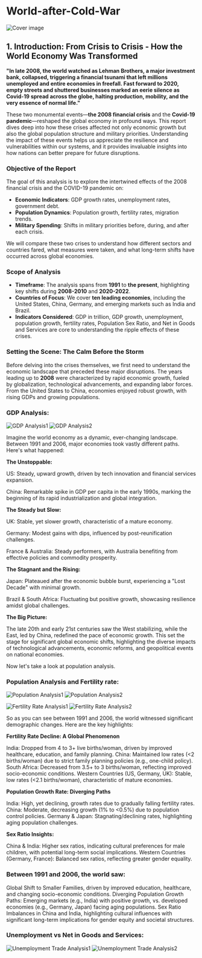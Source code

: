 # World-after-Cold-War

![Cover image](images/cold-war-map.png)

 
 
## 1. Introduction: From Crisis to Crisis - How the World Economy Was Transformed

**"In late 2008, the world watched as Lehman Brothers, a major investment bank, collapsed, triggering a financial tsunami that left millions unemployed and entire economies in freefall. Fast forward to 2020, empty streets and shuttered businesses marked an eerie silence as Covid-19 spread across the globe, halting production, mobility, and the very essence of normal life."**

These two monumental events—**the 2008 financial crisis** and the **Covid-19 pandemic**—reshaped the global economy in profound ways. This report dives deep into how these crises affected not only economic growth but also the global population structure and military priorities. Understanding the impact of these events helps us appreciate the resilience and vulnerabilities within our systems, and it provides invaluable insights into how nations can better prepare for future disruptions.

### Objective of the Report
The goal of this analysis is to explore the intertwined effects of the 2008 financial crisis and the COVID-19 pandemic on:
- **Economic Indicators**: GDP growth rates, unemployment rates, government debt.
- **Population Dynamics**: Population growth, fertility rates, migration trends.
- **Military Spending**: Shifts in military priorities before, during, and after each crisis.

We will compare these two crises to understand how different sectors and countries fared, what measures were taken, and what long-term shifts have occurred across global economies.

### Scope of Analysis
- **Timeframe**: The analysis spans from **1991** to **the present**, highlighting key shifts during **2008-2010** and **2020-2022**.
- **Countries of Focus**: We cover **ten leading economies**, including the United States, China, Germany, and emerging markets such as India and Brazil.
- **Indicators Considered**: GDP in trillion, GDP growth, unemployment, population growth, fertility rates, Population Sex Ratio, and Net in Goods and Services are core to understanding the ripple effects of these crises.

### Setting the Scene: The Calm Before the Storm
Before delving into the crises themselves, we first need to understand the economic landscape that preceded these major disruptions. The years leading up to **2008** were characterized by rapid economic growth, fueled by globalization, technological advancements, and expanding labor forces. From the United States to China, economies enjoyed robust growth, with rising GDPs and growing populations.


### GDP Analysis:

![GDP Analysis1](images/gdp_analysis_combined01.png)
![GDP Analysis2](images/gdp_analysis_combined02.png)


Imagine the world economy as a dynamic, ever-changing landscape. Between 1991 and 2006, major economies took vastly different paths. Here's what happened:

**The Unstoppable:**

US: Steady, upward growth, driven by tech innovation and financial services expansion.

China: Remarkable spike in GDP per capita in the early 1990s, marking the beginning of its rapid industrialization and global integration.

**The Steady but Slow:**

UK: Stable, yet slower growth, characteristic of a mature economy.

Germany: Modest gains with dips, influenced by post-reunification challenges.

France & Australia: Steady performers, with Australia benefiting from effective policies and commodity prosperity.

**The Stagnant and the Rising:**

Japan: Plateaued after the economic bubble burst, experiencing a "Lost Decade" with minimal growth.

Brazil & South Africa: Fluctuating but positive growth, showcasing resilience amidst global challenges.

**The Big Picture:**

The late 20th and early 21st centuries saw the West stabilizing, while the East, led by China, redefined the pace of economic growth. This set the stage for significant global economic shifts, highlighting the diverse impacts of technological advancements, economic reforms, and geopolitical events on national economies.

Now let's take a look at population analysis.

### Population Analysis and Fertility rate:

![Population Analysis1](images/population_analysis_combined01.png)
![Population Analysis2](images/population_analysis_combined02.png)

![Fertility Rate Analysis1](images/fertility_rate_analysis01.png)
![Fertility Rate Analysis2](images/fertility_rate_analysis02.png)

So as you can see between 1991 and 2006, the world witnessed significant demographic changes. Here are the key highlights:

**Fertility Rate Decline: A Global Phenomenon**

India: Dropped from 4 to 3+ live births/woman, driven by improved healthcare, education, and family planning.
China: Maintained low rates (<2 births/woman) due to strict family planning policies (e.g., one-child policy).
South Africa: Decreased from 3.5+ to 3 births/woman, reflecting improved socio-economic conditions.
Western Countries (US, Germany, UK): Stable, low rates (<2.1 births/woman), characteristic of mature economies.

**Population Growth Rate: Diverging Paths**

India: High, yet declining, growth rates due to gradually falling fertility rates.
China: Moderate, decreasing growth (1% to <0.5%) due to population control policies.
Germany & Japan: Stagnating/declining rates, highlighting aging population challenges.

**Sex Ratio Insights:**

China & India: Higher sex ratios, indicating cultural preferences for male children, with potential long-term social implications.
Western Countries (Germany, France): Balanced sex ratios, reflecting greater gender equality.

### Between 1991 and 2006, the world saw:

Global Shift to Smaller Families, driven by improved education, healthcare, and changing socio-economic conditions.
Diverging Population Growth Paths: Emerging markets (e.g., India) with positive growth, vs. developed economies (e.g., Germany, Japan) facing aging populations.
Sex Ratio Imbalances in China and India, highlighting cultural influences with significant long-term implications for gender equity and societal structures.

### Unemployment vs Net in Goods and Services:

![Unemployment Trade Analysis1](images/unemployment_trade_analysis01.png)
![Unemployment Trade Analysis2](images/unemployment_trade_analysis02.png)

